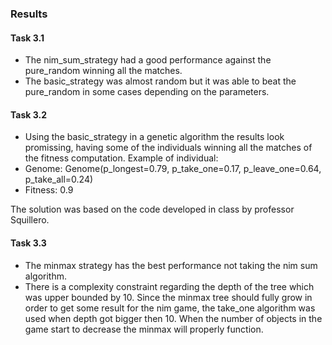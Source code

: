 ### Results
#### Task 3.1
- The nim_sum_strategy had a good performance against the pure_random winning all the matches.
- The basic_strategy was almost random but it was able to beat the pure_random in some cases depending on the parameters.
#### Task 3.2
- Using the basic_strategy in a genetic algorithm the results look promissing, having some of the individuals winning all the matches of the fitness computation.
Example of individual:
- Genome: Genome(p_longest=0.79, p_take_one=0.17, p_leave_one=0.64, p_take_all=0.24)
- Fitness: 0.9

The solution was based on the code developed in class by professor Squillero.

#### Task 3.3
- The minmax strategy has the best performance not taking the nim sum algorithm.
- There is a complexity constraint regarding the depth of the tree which was upper bounded by 10. Since the minmax tree should fully grow in order to get some result for the nim game, the take_one algorithm was used when depth got bigger then 10. When the number of objects in the game start to decrease the minmax will properly function.  